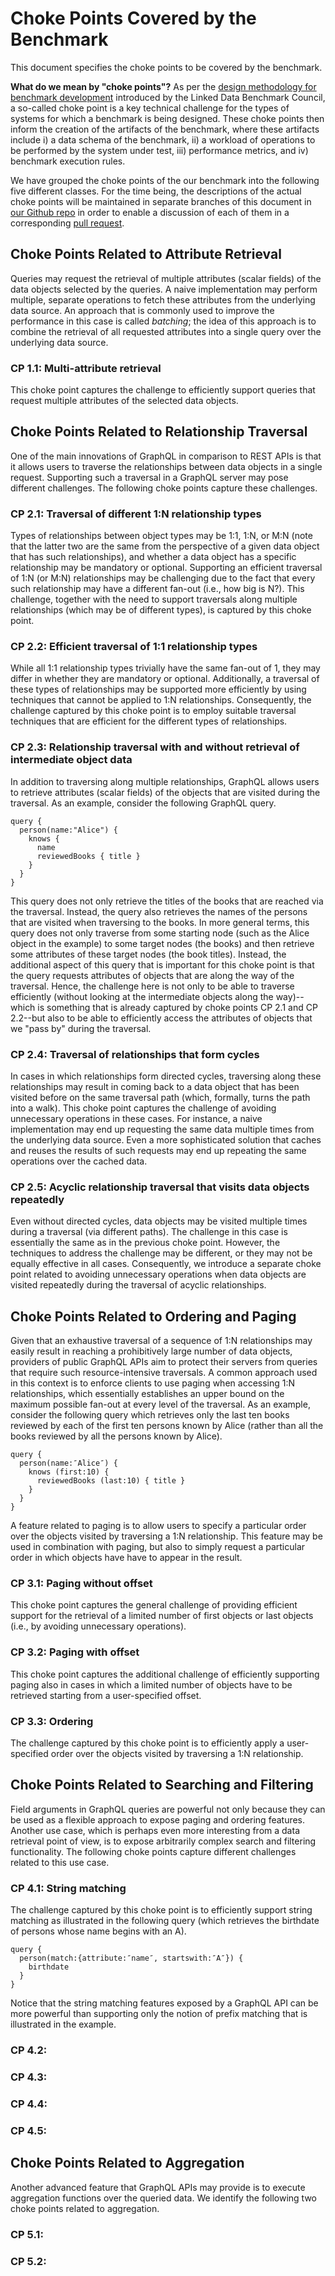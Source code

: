# Choke Points Covered by the Benchmark
This document specifies the choke points to be covered by the benchmark. 

**What do we mean by "choke points"?**
As per the [design methodology for benchmark development](http://ldbcouncil.org/blog/choke-point-based-benchmark-design) introduced by the Linked Data Benchmark Council, a so-called choke point is a key technical challenge for the types of systems for which a benchmark is being designed. These choke points then inform the creation of the artifacts of the benchmark, where these artifacts include i) a data schema of the benchmark, ii) a workload of operations to be performed by the system under test, iii) performance metrics, and iv) benchmark execution rules.

We have grouped the choke points of the our benchmark into the following five different classes. For the time being, the descriptions of the actual choke points will be maintained in separate branches of this document in [our Github repo](https://github.com/LiUGraphQL/LinGBM/tree/master/design) in order to enable a discussion of each of them in a corresponding [pull request](https://github.com/LiUGraphQL/LinGBM/pulls).

## Choke Points Related to Attribute Retrieval
Queries may request the retrieval of multiple attributes (scalar fields) of the data objects selected by the queries. A naive implementation may perform multiple, separate operations to fetch these attributes from the underlying data source. An approach that is commonly used to improve the performance in this case is called _batching_; the idea of this approach is to combine the retrieval of all requested attributes into a single query over the underlying data source.

### CP 1.1: Multi-attribute retrieval
This choke point captures the challenge to efficiently support queries that request multiple attributes of the selected data objects.

## Choke Points Related to Relationship Traversal 
One of the main innovations of GraphQL in comparison to REST APIs is that it allows users to traverse the relationships between data objects in a single request. Supporting such a traversal in a GraphQL server may pose different challenges. The following choke points capture these challenges.

### CP 2.1: Traversal of different 1:N relationship types
Types of relationships between object types may be 1:1, 1:N, or M:N (note that the latter two are the same from the perspective of a given data object that has such relationships), and whether a data object has a specific relationship may be mandatory or optional. Supporting an efficient traversal of 1:N (or M:N) relationships may be challenging due to the fact that every such relationship may have a different fan-out (i.e., how big is N?). This challenge, together with the need to support traversals along multiple relationships (which may be of different types), is captured by this choke point.

### CP 2.2: Efficient traversal of 1:1 relationship types
While all 1:1 relationship types trivially have the same fan-out of 1, they may differ in whether they are mandatory or optional. Additionally, a traversal of these types of relationships may be supported more efficiently by using techniques that cannot be applied to 1:N relationships. Consequently, the challenge captured by this choke point is to employ suitable traversal techniques that are efficient for the different types of relationships.

### CP 2.3: Relationship traversal with and without retrieval of intermediate object data
In addition to traversing along multiple relationships, GraphQL allows users to retrieve attributes (scalar fields) of the objects that are visited during the traversal. As an example, consider the following GraphQL query.

```
query {
  person(name:"Alice") {
    knows {
      name
      reviewedBooks { title }
    }
  }
}
```

This query does not only retrieve the titles of the books that are reached via the traversal. Instead, the query also retrieves the names of the persons that are visited when traversing to the books. In more general terms, this query does not only traverse from some starting node (such as the Alice object in the example) to some target nodes (the books) and then retrieve some attributes of these target nodes (the book titles). Instead, the additional aspect of this query that is important for this choke point is that the query requests attributes of objects that are along the way of the traversal. Hence, the challenge here is not only to be able to traverse efficiently (without looking at the intermediate objects along the way)--which is something that is already captured by choke points CP 2.1 and CP 2.2--but also to be able to efficiently access the attributes of objects that we "pass by" during the traversal.

### CP 2.4: Traversal of relationships that form cycles
In cases in which relationships form directed cycles, traversing along these relationships may result in coming back to a data object that has been visited before on the same traversal path (which, formally, turns the path into a walk). This choke point captures the challenge of avoiding unnecessary operations in these cases. For instance, a naive implementation may end up requesting the same data multiple times from the underlying data source. Even a more sophisticated solution that caches and reuses the results of such requests may end up repeating the same operations over the cached data.

### CP 2.5: Acyclic relationship traversal that visits data objects repeatedly
Even without directed cycles, data objects may be visited multiple times during a traversal (via different paths). The challenge in this case is essentially the same as in the previous choke point. However, the techniques to address the challenge may be different, or they may not be equally effective in all cases. Consequently, we introduce a separate choke point related to avoiding unnecessary operations when data objects are visited repeatedly during the traversal of acyclic relationships.

## Choke Points Related to Ordering and Paging
Given that an exhaustive traversal of a sequence of 1:N relationships may easily result in reaching a prohibitively large number of data objects, providers of public GraphQL APIs aim to protect their servers from queries that require such resource-intensive traversals. A common approach used in this context is to enforce clients to use paging when accessing 1:N relationships, which essentially establishes an upper bound on the maximum possible fan-out at every level of the traversal. As an example, consider the following query which retrieves only the last ten books reviewed by each of the first ten persons known by Alice (rather than all the books reviewed by all the persons known by Alice).

```
query {
  person(name:″Alice″) {
    knows (first:10) {
      reviewedBooks (last:10) { title }
    }
  }
}
```

A feature related to paging is to allow users to specify a particular order over the objects visited by traversing a 1:N relationship. This feature may be used in combination with paging, but also to simply request a particular order in which objects have have to appear in the result.

### CP 3.1: Paging without offset
This choke point captures the general challenge of providing efficient support for the retrieval of a limited number of first objects or last objects (i.e., by avoiding unnecessary operations).

### CP 3.2: Paging with offset
This choke point captures the additional challenge of efficiently supporting paging also in cases in which a limited number of objects have to be retrieved starting from a user-specified offset.

### CP 3.3: Ordering
The challenge captured by this choke point is to efficiently apply a user-specified order over the objects visited by traversing a 1:N relationship.

## Choke Points Related to Searching and Filtering
Field arguments in GraphQL queries are powerful not only because they can be used as a flexible approach to expose paging and ordering features. Another use case, which is perhaps even more interesting from a data retrieval point of view, is to expose arbitrarily complex search and filtering functionality. The following choke points capture different challenges related to this use case. 

### CP 4.1: String matching
The challenge captured by this choke point is to efficiently support string matching as illustrated in the following query (which retrieves the birthdate of persons whose name begins with an A).

```
query {
  person(match:{attribute:″name″, startswith:″A″}) {
    birthdate
  }
}
```

Notice that the string matching features exposed by a GraphQL API can be more powerful than supporting only the notion of prefix matching that is illustrated in the example.

### CP 4.2: 

### CP 4.3: 

### CP 4.4: 

### CP 4.5: 

## Choke Points Related to Aggregation
Another advanced feature that GraphQL APIs may provide is to execute aggregation functions over the queried data. We identify the following two choke points related to aggregation. 

### CP 5.1: 

### CP 5.2: 
